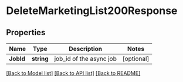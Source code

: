 # DeleteMarketingList200Response

## Properties

Name | Type | Description | Notes
------------ | ------------- | ------------- | -------------
**JobId** | **string** | job_id of the async job |[optional] 

[[Back to Model list]](../README.md#documentation-for-models) [[Back to API list]](../README.md#documentation-for-api-endpoints) [[Back to README]](../README.md)


